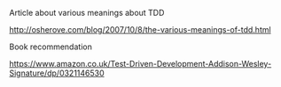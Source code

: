 Article about various meanings about TDD

http://osherove.com/blog/2007/10/8/the-various-meanings-of-tdd.html

Book recommendation

https://www.amazon.co.uk/Test-Driven-Development-Addison-Wesley-Signature/dp/0321146530


